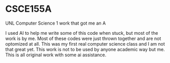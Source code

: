 # CSCE155A
UNL Computer Science 1 work that got me an A

I used AI to help me write some of this code when stuck, but most of the work is by me. Most of these codes were just thrown together and are not optomized at all. This was my first real computer science class and I am not that great yet. This work is not to be used by anyone academic way but me. This is all original work with some ai assistance.
